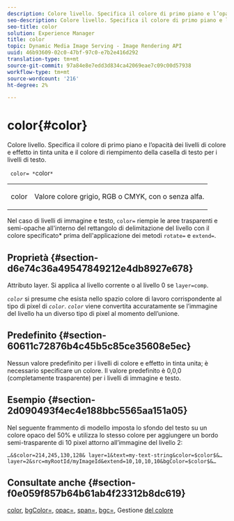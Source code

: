 ```yaml
---
description: Colore livello. Specifica il colore di primo piano e l’opacità dei livelli di colore e effetto in tinta unita e il colore di riempimento della casella di testo per i livelli di testo.
seo-description: Colore livello. Specifica il colore di primo piano e l’opacità dei livelli di colore e effetto in tinta unita e il colore di riempimento della casella di testo per i livelli di testo.
seo-title: color
solution: Experience Manager
title: color
topic: Dynamic Media Image Serving - Image Rendering API
uuid: 46b93609-02c0-47bf-97c0-e7b2e416d292
translation-type: tm+mt
source-git-commit: 97a84e8e7edd3d834ca42069eae7c09c00d57938
workflow-type: tm+mt
source-wordcount: '216'
ht-degree: 2%

---
```



# color{#color}

Colore livello. Specifica il colore di primo piano e l’opacità dei livelli di colore e effetto in tinta unita e il colore di riempimento della casella di testo per i livelli di testo.

` color= *`color`*`

<table id="simpletable_68645167998A42229CEF858909FD447E"> 
 <tr class="strow"> 
  <td class="stentry"> <p> <span class="codeph"> <span class="varname"> color  </span> </span> </p> </td> 
  <td class="stentry"> <p>Valore colore grigio, RGB o CMYK, con o senza alfa. </p> </td> 
 </tr> 
</table>

Nel caso di livelli di immagine e testo, `color=` riempie le aree trasparenti e semi-opache all&#39;interno del rettangolo di delimitazione del livello con il colore specificato* prima dell&#39;applicazione dei metodi `rotate=` e `extend=`.

## Proprietà {#section-d6e74c36a49547849212e4db8927e678}

Attributo layer. Si applica al livello corrente o al livello 0 se `layer=comp`.

*`color`* si presume che esista nello spazio colore di lavoro corrispondente al tipo di pixel di  *`color`*. *`color`* viene convertita accuratamente se l’immagine del livello ha un diverso tipo di pixel al momento dell’unione.

## Predefinito {#section-60611c72876b4c45b5c85ce35608e5ec}

Nessun valore predefinito per i livelli di colore e effetto in tinta unita; è necessario specificare un colore. Il valore predefinito è 0,0,0 (completamente trasparente) per i livelli di immagine e testo.

## Esempio {#section-2d090493f4ec4e188bbc5565aa151a05}

Nel seguente frammento di modello imposta lo sfondo del testo su un colore opaco del 50% e utilizza lo stesso colore per aggiungere un bordo semi-trasparente di 10 pixel attorno all’immagine del livello 2:

`…&$color=214,245,130,128& layer=1&text=my-text-string&color=$color$&… layer=2&src=myRootId/myImageId&extend=10,10,10,10&bgColor=$color$&…`

## Consultate anche {#section-f0e059f857b64b61ab4f23312b8dc619}

[color](../../../../../is-api/http-ref/image-serving-api-ref/c-http-protocol-reference/c-data-types/r-is-http-color.md#reference-0fdb264a3aed4bd78451bb55311f6e93),  [bgColor=](../../../../../is-api/http-ref/image-serving-api-ref/c-http-protocol-reference/c-command-reference/r-bgcolor.md#reference-441371ba4ef54fe781887c5ae448f6ab),  [opac=](../../../../../is-api/http-ref/image-serving-api-ref/c-http-protocol-reference/c-command-reference/r-opac.md#reference-d2269b51aca34599a08d0a46ee5c27e5),  [span=](../../../../../is-api/http-ref/image-serving-api-ref/c-http-protocol-reference/c-command-reference/r-extend.md#reference-7e9156beb285459d830e2d56782a74ac),  [bgc=](../../../../../is-api/http-ref/image-serving-api-ref/c-http-protocol-reference/c-command-reference/r-bgc.md#reference-53376175f617446fbe5c69120f834b88), Gestione  [del colore](../../../../../is-api/http-ref/image-serving-api-ref/c-http-protocol-reference/c-syntax-and-features/r-color-management.md#reference-c7e4a72d589145189f7e4bcb6b4544d7)
